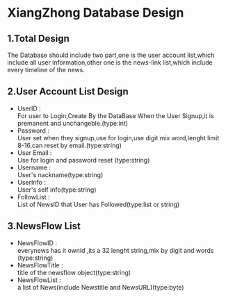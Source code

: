 # XiangZhong Database Design
## 1.Total Design
The Database should include two part,one is the user account list,which include all user information,other one is the news-link list,which include every timeline of the news.
## 2.User Account List Design
* UserID :  
 For user to Login,Create By the DataBase When the User Signup,it is premanent and unchangeble.(type:int)
* Password :  
 User set when they signup,use for login,use digit mix word,lenght limit 8-16,can reset by email.(type:string)
* User Email :  
 Use for login and password reset (type:string)
* Username :  
 User's nackname(type:string)
* UserInfo :  
 User's self info(type:string)
* FollowList :  
 List of NewsID that User has Followed(type:list or string)
## 3.NewsFlow List
* NewsFlowID :  
 everynews has it ownid ,its a 32 lenght string,mix by digit and words
(type:string)
* NewsFlowTitle :  
 title of the newsflow object(type:string)
* NewsFlowList :  
 a list of News(include Newstitle and NewsURL)(type:byte)